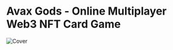 # Avax Gods - Online Multiplayer Web3 NFT Card Game

![Cover](https://github.com/IRBG101/Nft-Card-Game/assets/125858799/104932d3-a81a-4410-987b-1fcc24b3819e)
